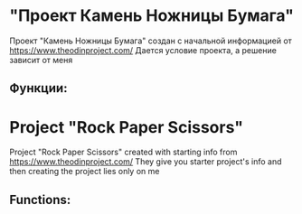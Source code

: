 # "Проект Камень Ножницы Бумага"

Проект "Камень Ножницы Бумага" создан с начальной информацией от https://www.theodinproject.com/ Дается условие проекта, а решение зависит от меня

## Функции:

# Project "Rock Paper Scissors"

Project "Rock Paper Scissors" created with starting info from https://www.theodinproject.com/ They give you starter project's info and then creating the project lies only on me

## Functions:
